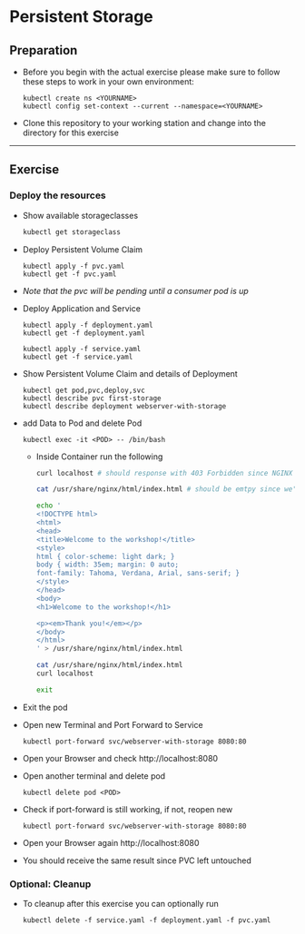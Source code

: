 # Persistent Storage

## Preparation

* Before you begin with the actual exercise please make sure to follow these steps to work in your own environment:

  ```shell
  kubectl create ns <YOURNAME>
  kubectl config set-context --current --namespace=<YOURNAME>
  ```

* Clone this repository to your working station and change into the directory for this exercise

---

## Exercise

### Deploy the resources

* Show available storageclasses

  ```sh
  kubectl get storageclass
  ```

* Deploy Persistent Volume Claim

  ```shell
  kubectl apply -f pvc.yaml
  kubectl get -f pvc.yaml
  ```

* *Note that the pvc will be pending until a consumer pod is up*

* Deploy Application and Service

  ```shell
  kubectl apply -f deployment.yaml
  kubectl get -f deployment.yaml
  
  kubectl apply -f service.yaml
  kubectl get -f service.yaml
  ```

* Show Persistent Volume Claim and details of Deployment

  ```shell
  kubectl get pod,pvc,deploy,svc
  kubectl describe pvc first-storage
  kubectl describe deployment webserver-with-storage
  ```

* add Data to Pod and delete Pod

  ```shell
  kubectl exec -it <POD> -- /bin/bash
  ```

  * Inside Container run the following
  
    ```sh
    curl localhost # should response with 403 Forbidden since NGINX is not allowed to list directory and no index.html is available
    
    cat /usr/share/nginx/html/index.html # should be emtpy since we've mounted a clean storage into our container 
    
    echo '
    <!DOCTYPE html>
    <html>
    <head>
    <title>Welcome to the workshop!</title>
    <style>
    html { color-scheme: light dark; }
    body { width: 35em; margin: 0 auto;
    font-family: Tahoma, Verdana, Arial, sans-serif; }
    </style>
    </head>
    <body>
    <h1>Welcome to the workshop!</h1>
    
    <p><em>Thank you!</em></p>
    </body>
    </html>
    ' > /usr/share/nginx/html/index.html
    
    cat /usr/share/nginx/html/index.html
    curl localhost
    
    exit
    ```

* Exit the pod
* Open new Terminal and Port Forward to Service

  ```shell
  kubectl port-forward svc/webserver-with-storage 8080:80
  ```

* Open your Browser and check http://localhost:8080
* Open another terminal and delete pod

  ```shell
  kubectl delete pod <POD>
  ```

* Check if port-forward is still working, if not, reopen new

  ```shell
  kubectl port-forward svc/webserver-with-storage 8080:80
  ```

* Open your Browser again http://localhost:8080
* You should receive the same result since PVC left untouched

### Optional: Cleanup

* To cleanup after this exercise you can optionally run

  ```shell
  kubectl delete -f service.yaml -f deployment.yaml -f pvc.yaml
  ```
